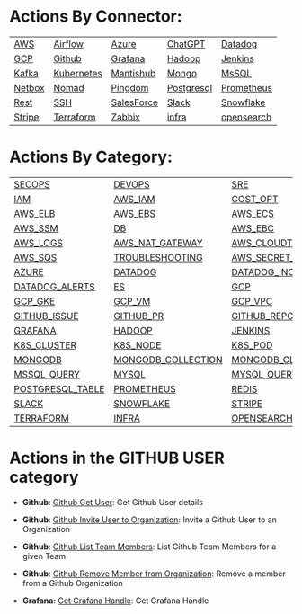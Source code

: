 # Actions By Connector:
| | | | | | 
 | ---| ---| ---| ---| ---| 
 | [AWS](lists/action_AWS.md) | [Airflow](lists/action_Airflow.md) | [Azure](lists/action_Azure.md) | [ChatGPT](lists/action_ChatGPT.md) | [Datadog](lists/action_Datadog.md) | [ElasticSearch](lists/action_ElasticSearch.md) |
 | [GCP](lists/action_GCP.md) | [Github](lists/action_Github.md) | [Grafana](lists/action_Grafana.md) | [Hadoop](lists/action_Hadoop.md) | [Jenkins](lists/action_Jenkins.md) | [Jira](lists/action_Jira.md) |
 | [Kafka](lists/action_Kafka.md) | [Kubernetes](lists/action_Kubernetes.md) | [Mantishub](lists/action_Mantishub.md) | [Mongo](lists/action_Mongo.md) | [MsSQL](lists/action_MsSQL.md) | [MySQL](lists/action_MySQL.md) |
 | [Netbox](lists/action_Netbox.md) | [Nomad](lists/action_Nomad.md) | [Pingdom](lists/action_Pingdom.md) | [Postgresql](lists/action_Postgresql.md) | [Prometheus](lists/action_Prometheus.md) | [Redis](lists/action_Redis.md) |
 | [Rest](lists/action_Rest.md) | [SSH](lists/action_SSH.md) | [SalesForce](lists/action_SalesForce.md) | [Slack](lists/action_Slack.md) | [Snowflake](lists/action_Snowflake.md) | [Splunk](lists/action_Splunk.md) |
 | [Stripe](lists/action_Stripe.md) | [Terraform](lists/action_Terraform.md) | [Zabbix](lists/action_Zabbix.md) | [infra](lists/action_infra.md) | [opensearch](lists/action_opensearch.md) | 

 
 # Actions By Category: 
| | | | | | 
 | ---| ---| ---| ---| ---| 
 | [SECOPS](lists/action_SECOPS.md) | [DEVOPS](lists/action_DEVOPS.md) | [SRE](lists/action_SRE.md) | [AWS](lists/action_AWS.md) | [AWS_S3](lists/action_AWS_S3.md) | [AWS_EC2](lists/action_AWS_EC2.md) |
 | [IAM](lists/action_IAM.md) | [AWS_IAM](lists/action_AWS_IAM.md) | [COST_OPT](lists/action_COST_OPT.md) | [AWS_ACM](lists/action_AWS_ACM.md) | [AWS_CLOUDWATCH](lists/action_AWS_CLOUDWATCH.md) | [AWS_REDSHIFT](lists/action_AWS_REDSHIFT.md) |
 | [AWS_ELB](lists/action_AWS_ELB.md) | [AWS_EBS](lists/action_AWS_EBS.md) | [AWS_ECS](lists/action_AWS_ECS.md) | [AWS_EKS](lists/action_AWS_EKS.md) | [AWS_EMR](lists/action_AWS_EMR.md) | [AWS_CLI](lists/action_AWS_CLI.md) |
 | [AWS_SSM](lists/action_AWS_SSM.md) | [DB](lists/action_DB.md) | [AWS_EBC](lists/action_AWS_EBC.md) | [AWS_VPC](lists/action_AWS_VPC.md) | [CLOUDOPS](lists/action_CLOUDOPS.md) | [AWS_ASG](lists/action_AWS_ASG.md) |
 | [AWS_LOGS](lists/action_AWS_LOGS.md) | [AWS_NAT_GATEWAY](lists/action_AWS_NAT_GATEWAY.md) | [AWS_CLOUDTRAIL](lists/action_AWS_CLOUDTRAIL.md) | [AWS_DYNAMODB](lists/action_AWS_DYNAMODB.md) | [AWS_LAMBDA](lists/action_AWS_LAMBDA.md) | [AWS_RDS](lists/action_AWS_RDS.md) |
 | [AWS_SQS](lists/action_AWS_SQS.md) | [TROUBLESHOOTING](lists/action_TROUBLESHOOTING.md) | [AWS_SECRET_MANAGER](lists/action_AWS_SECRET_MANAGER.md) | [AWS_STS](lists/action_AWS_STS.md) | [AWS_POSTGRES](lists/action_AWS_POSTGRES.md) | [AIRFLOW](lists/action_AIRFLOW.md) |
 | [AZURE](lists/action_AZURE.md) | [DATADOG](lists/action_DATADOG.md) | [DATADOG_INCIDENT](lists/action_DATADOG_INCIDENT.md) | [DATADOG_EVENT](lists/action_DATADOG_EVENT.md) | [DATADOG_METRICS](lists/action_DATADOG_METRICS.md) | [DATADOG_MONITOR](lists/action_DATADOG_MONITOR.md) |
 | [DATADOG_ALERTS](lists/action_DATADOG_ALERTS.md) | [ES](lists/action_ES.md) | [GCP](lists/action_GCP.md) | [GCP_IAM](lists/action_GCP_IAM.md) | [GCP_BUCKET](lists/action_GCP_BUCKET.md) | [GCP_FILE_STORE](lists/action_GCP_FILE_STORE.md) |
 | [GCP_GKE](lists/action_GCP_GKE.md) | [GCP_VM](lists/action_GCP_VM.md) | [GCP_VPC](lists/action_GCP_VPC.md) | [GCP_SECRET](lists/action_GCP_SECRET.md) | [GCP_SHEETS](lists/action_GCP_SHEETS.md) | [GITHUB](lists/action_GITHUB.md) |
 | [GITHUB_ISSUE](lists/action_GITHUB_ISSUE.md) | [GITHUB_PR](lists/action_GITHUB_PR.md) | [GITHUB_REPO](lists/action_GITHUB_REPO.md) | [GITHUB_TEAM](lists/action_GITHUB_TEAM.md) | [GITHUB_USER](lists/action_GITHUB_USER.md) | [GITHUB_ORG](lists/action_GITHUB_ORG.md) |
 | [GRAFANA](lists/action_GRAFANA.md) | [HADOOP](lists/action_HADOOP.md) | [JENKINS](lists/action_JENKINS.md) | [JIRA](lists/action_JIRA.md) | [KAFKA](lists/action_KAFKA.md) | [K8S](lists/action_K8S.md) |
 | [K8S_CLUSTER](lists/action_K8S_CLUSTER.md) | [K8S_NODE](lists/action_K8S_NODE.md) | [K8S_POD](lists/action_K8S_POD.md) | [K8S_PVC](lists/action_K8S_PVC.md) | [K8S_KUBECTL](lists/action_K8S_KUBECTL.md) | [K8S_NAMESPACE](lists/action_K8S_NAMESPACE.md) |
 | [MONGODB](lists/action_MONGODB.md) | [MONGODB_COLLECTION](lists/action_MONGODB_COLLECTION.md) | [MONGODB_CLUSTER](lists/action_MONGODB_CLUSTER.md) | [MONGODB_DOCUMENT](lists/action_MONGODB_DOCUMENT.md) | [MONGODB_QUERY](lists/action_MONGODB_QUERY.md) | [MSSQL](lists/action_MSSQL.md) |
 | [MSSQL_QUERY](lists/action_MSSQL_QUERY.md) | [MYSQL](lists/action_MYSQL.md) | [MYSQL_QUERY](lists/action_MYSQL_QUERY.md) | [PINGDOM](lists/action_PINGDOM.md) | [POSTGRESQL](lists/action_POSTGRESQL.md) | [POSTGRESQL_QUERY](lists/action_POSTGRESQL_QUERY.md) |
 | [POSTGRESQL_TABLE](lists/action_POSTGRESQL_TABLE.md) | [PROMETHEUS](lists/action_PROMETHEUS.md) | [REDIS](lists/action_REDIS.md) | [REST](lists/action_REST.md) | [SSH](lists/action_SSH.md) | [SALESFORCE](lists/action_SALESFORCE.md) |
 | [SLACK](lists/action_SLACK.md) | [SNOWFLAKE](lists/action_SNOWFLAKE.md) | [STRIPE](lists/action_STRIPE.md) | [STRIPE_CHARGE](lists/action_STRIPE_CHARGE.md) | [STRIPE_DISPUTE](lists/action_STRIPE_DISPUTE.md) | [STRIPE_REFUND](lists/action_STRIPE_REFUND.md) |
 | [TERRAFORM](lists/action_TERRAFORM.md) | [INFRA](lists/action_INFRA.md) | [OPENSEARCH](lists/action_OPENSEARCH.md) | 


 # Actions in the GITHUB USER category
* **Github**: [Github Get User](https://github.com/unskript/Awesome-CloudOps-Automation/tree/master/Github/legos/github_get_user/github_get_user.py): Get Github User details

* **Github**: [Github Invite User to Organization](https://github.com/unskript/Awesome-CloudOps-Automation/tree/master/Github/legos/github_invite_user_to_org/github_invite_user_to_org.py): Invite a Github User to an Organization

* **Github**: [Github List Team Members](https://github.com/unskript/Awesome-CloudOps-Automation/tree/master/Github/legos/github_list_team_members/github_list_team_members.py): List Github Team Members for a given Team

* **Github**: [Github Remove Member from Organization](https://github.com/unskript/Awesome-CloudOps-Automation/tree/master/Github/legos/github_remove_member_from_org/github_remove_member_from_org.py): Remove a member from a Github Organization

* **Grafana**: [Get Grafana Handle](https://github.com/unskript/Awesome-CloudOps-Automation/tree/master/Grafana/legos/grafana_get_handle/grafana_get_handle.py): Get Grafana Handle

